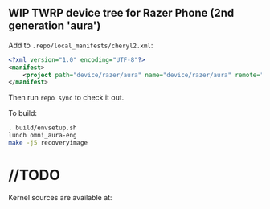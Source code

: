 ## WIP TWRP device tree for Razer Phone (2nd generation 'aura')

Add to `.repo/local_manifests/cheryl2.xml`:

```xml
<?xml version="1.0" encoding="UTF-8"?>
<manifest>
	<project path="device/razer/aura" name="device/razer/aura" remote="translucentfocus" revision="android-8.1" />
</manifest>
```

Then run `repo sync` to check it out.

To build:

```sh
. build/envsetup.sh
lunch omni_aura-eng
make -j5 recoveryimage
```

# //TODO
Kernel sources are available at: 
